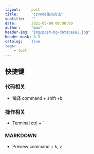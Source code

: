 ```yaml
---
layout:     post
title:      "csvode使用方法"
subtitle:   ""
date:       2021-03-09 00:00:00
author:     "max"
header-img: "img/post-bg-database1.jpg"
header-mask: 0.3
catalog:    true
tags:
    - tool
---
```


## 快捷键

### 代码相关

- 编译 command + shift +b

### 操作相关

- Terminal ctrl + ` 

###  MARKDOWN

- Preview command + k, v